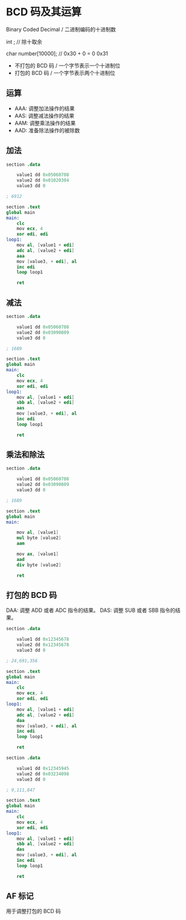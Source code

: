 # BCD 码及其运算

Binary Coded Decimal / 二进制编码的十进制数

int ; // 除十取余

char number[10000]; // 0x30 + 0 = 0 0x31 

- 不打包的 BCD 码 / 一个字节表示一个十进制位
- 打包的 BCD 码 / 一个字节表示两个十进制位

## 运算

- AAA: 调整加法操作的结果
- AAS: 调整减法操作的结果
- AAM: 调整乘法操作的结果
- AAD: 准备除法操作的被除数

## 加法

```s
section .data

    value1 dd 0x05060708
    value2 dd 0x01020304
    value3 dd 0

; 6912

section .text
global main
main:
    clc
    mov ecx, 4
    xor edi, edi
loop1:
    mov al, [value1 + edi]
    adc al, [value2 + edi]
    aaa
    mov [value3, + edi], al
    inc edi
    loop loop1

    ret
```

## 减法

```s
section .data

    value1 dd 0x05060708
    value2 dd 0x03090809
    value3 dd 0

; 1689

section .text
global main
main:
    clc
    mov ecx, 4
    xor edi, edi
loop1:
    mov al, [value1 + edi]
    sbb al, [value2 + edi]
    aas
    mov [value3, + edi], al
    inc edi
    loop loop1

    ret
```

## 乘法和除法

```s
section .data

    value1 dd 0x05060708
    value2 dd 0x03090809
    value3 dd 0

; 1689

section .text
global main
main:

    mov al, [value1]
    mul byte [value2]
    aam

    mov ax, [value1]
    aad
    div byte [value2]

    ret
```

## 打包的 BCD 码

DAA: 调整 ADD 或者 ADC 指令的结果。
DAS: 调整 SUB 或者 SBB 指令的结果。


```s
section .data

    value1 dd 0x12345678
    value2 dd 0x12345678
    value3 dd 0

; 24,691,356

section .text
global main
main:
    clc
    mov ecx, 4
    xor edi, edi
loop1:
    mov al, [value1 + edi]
    adc al, [value2 + edi]
    daa
    mov [value3, + edi], al
    inc edi
    loop loop1

    ret
```

```s
section .data

    value1 dd 0x12345945
    value2 dd 0x03234098
    value3 dd 0

; 9,111,847

section .text
global main
main:
    clc
    mov ecx, 4
    xor edi, edi
loop1:
    mov al, [value1 + edi]
    sbb al, [value2 + edi]
    das
    mov [value3, + edi], al
    inc edi
    loop loop1

    ret
```

## AF 标记

用于调整打包的 BCD 码
